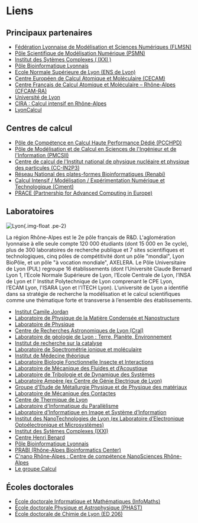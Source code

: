 Liens
=====

Principaux partenaires
----------------------

* [Fédération Lyonnaise de Modélisation et Sciences Numériques (FLMSN)](http://www.flchp.univ-lyon1.fr)
* [Pôle Scientifique de Modélisation Numérique (PSMN)](http://www.ens-lyon.fr/PSMN/doku.php)
* [Institut des Sytèmes Complexes ( IXXI )](http://www.ixxi.fr/?lang=fr)
* [Pôle Bioinformatique Lyonnais](http://pbil.univ-lyon1.fr)
* [Ecole Normale Supérieure de Lyon (ENS de Lyon)](http://www.ens-lyon.eu)
* [Centre Européen de Calcul Atomique et Moléculaire (CECAM)](http://www.cecam.org/mission.html)
* [Centre Français de Calcul Atomique et Moléculaire – Rhône-Alpes (CFCAM-RA)](http://www.cfcam-ra.fr)
* [Université de Lyon](http://www.universite-lyon.fr/)
* [CIRA : Calcul intensif en Rhône-Alpes](http://www.ci-ra.org/)
* [LyonCalcul](http://lyoncalcul.univ-lyon1.fr/spip.php)

Centres de calcul
-----------------

* [Pôle de Compétence en Calcul Haute Performance Dédié (PCCHPD)](http://www.p2chpd.univ-lyon1.fr/)
* [Pôle de Modélisation et de Calcul en Sciences de l'Ingénieur et de l'Information (PMCSII)](http://www.ec-lyon.fr/47342913/0/fiche___pagelibre/&RH=)
* [Centre  de calcul de l'Institut national de physique nucléaire et physique des particules (CC-IN2P3)](http://cc.in2p3.fr)
* [Réseau National des plates-formes Bioinformatiques (Renabi)](http://www.renabi.fr/)
* [Calcul Intensif / Modélisation / Expérimentation Numérique et Technologique (Ciment)](http://ciment.ujf-grenoble.fr/wiki-pub/index.php/Welcome_to_the_CIMENT_site!)
* [PRACE (Partnership for Advanced Computing in Europe)](http://www.prace-ri.eu/?lang=en)

Laboratoires
------------

![Lyon](../../_static/Liens.jpg){.img-float .pe-2}

La région Rhône-Alpes est le 2e pôle français de R&D. L'aglomération lyonnaise à elle seule compte 120 000 étudiants (dont 15 000 en 3e cycle), plus de 300 laboratoires de recherche publique et 7 sites scientifiques et technologiques, cinq pôles de compétitivité dont un pôle "mondial", Lyon BioPôle, et un pôle "à vocation mondiale", AXELERA. Le Pôle Universitaire de Lyon (PUL) regroupe 16 établissements (dont l’Université Claude Bernard Lyon 1, l’Ecole Normale Supérieure de Lyon, l’Ecole Centrale de Lyon, l’INSA de Lyon et l' Institut Polytechnique de Lyon comprenant le CPE Lyon, l’ECAM Lyon, l'ISARA Lyon et l'ITECH Lyon). L’université de Lyon a identifié dans sa stratégie de recherche la modélisation et le calcul scientifiques comme une thématique forte et transverse à l’ensemble des établissements. 

* [Institut Camile Jordan](http://math.univ-lyon1.fr/)
* [Laboratoire de Physique de la Matière Condensée et Nanostructure](http://www-lpmcn.univ-lyon1.fr/site/)
* [Laboratoire de Physique](http://www.ens-lyon.fr/PHYSIQUE)
* [Centre de Recherches Astronomiques de Lyon (Cral)](http://www-obs.univ-lyon1.fr/)
* [Laboratoire de géologie de Lyon : Terre, Planète, Environnement](http://geologie.ens-lyon.fr/lgltpe)
* [Institut de recherche sur la catalyse](http://catalyse.univ-lyon1.fr/)
* [Laboratoire de Spectrométrie ionique et moléculaire](http://www-lasim.univ-lyon1.fr/)
* [Institut de Médecine théorique](http://imth.univ-lyon1.fr/)
* [Laboratoire Biologie Fonctionnelle Insecte et Interactions](http://bf2i.insa-lyon.fr/)
* [Laboratoire de Mécanique des Fluides et d’Acoustique](http://www.lmfa.ec-lyon.fr/)
* [Laboratoire de Tribologie et de Dynamique des Systèmes](http://ltds.ec-lyon.fr/)
* [Laboratoire Ampère (ex Centre de Génie Electrique de Lyon)](http://www.ampere-lab.fr/)
* [Groupe d'Etude de Métallurgie Physique et de Physique des matériaux](http://mateis.insa-lyon.fr/)
* [Laboratoire de Mécanique des Contactes](http://lamcos.insa-lyon.fr/)
* [Centre de Thermique de Lyon](http://www.insa-lyon.fr/cethil/)
* [Laboratoire d'Informatique du Parallèlisme](http://www.ens-lyon.fr/LIP/)
* [Laboratoire d’Informatique en Image et Système d’Information](http://liris.cnrs.fr/)
* [Institut des NanoTechnologies de Lyon (ex Laboratoire d’Electronique Opto­électronique et Microsystèmes)](http://inl.cnrs.fr//)
* [Institut des Sytèmes Complexes (IXXI) ](http://www.ixxi.fr/)
* [Centre Henri Benard](http://www.lmfa.ec-lyon.fr/Henri.Benard/presentation/)
* [Pôle Bioinformatique Lyonnais](http://pbil.univ-lyon1.fr/)
* [PRABI (Rhône-Alpes Bioinformatics Center)](http://www.prabi.fr)
* [C'nano Rhône-Alpes : Centre de compétence NanoSciences Rhône-Alpes](http://www.cnano-rhone-alpes.org/)
* [Le groupe Calcul](http://calcul.math.cnrs.fr/)

Écoles doctorales
-----------------

* [École doctorale Informatique et Mathématiques (InfoMaths)](http://math.univ-lyon1.fr/~kellendonk/MathIf/)
* [École doctorale Physique et Astrophysique (PHAST)](http://phast.univ-lyon1.fr/)
* [École doctorale de Chimie de Lyon (ED 206)](http://www.edchimie-lyon.fr/html/)